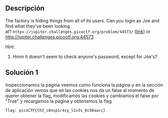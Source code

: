 ## Descripción 
The factory is hiding things from all of its users. Can you login as Joe and find what they've been looking at? `https://jupiter.challenges.picoctf.org/problem/44573/` ([link](https://jupiter.challenges.picoctf.org/problem/44573/)) or http://jupiter.challenges.picoctf.org:44573

Hint:
1. Hmm it doesn't seem to check anyone's password, except for Joe's?
## Solución 1

Inspeccionamos la página  veemos como funciona la página y en la sección de aplicación vemos que en las cookies nos da un false al momento de querer obtener la flag, modificamos las cookies y cambiamos el false por "True" y recargamos la página y obtenemos la flag
```
flag: picoCTF{th3_c0nsp1r4cy_l1v3s_0c98aacc}
```
